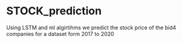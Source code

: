 # STOCK_prediction
Using LSTM and ml algirtihms we predict the stock price of the bid4 companies for a dataset form 2017 to 2020 
